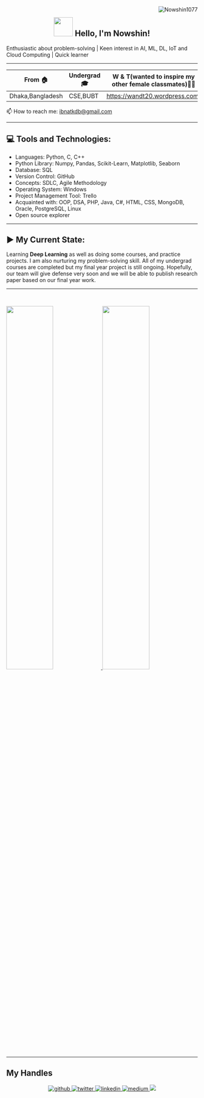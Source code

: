 <img align ="right" src="https://komarev.com/ghpvc/?username=Nowshin1077&label=Profile%20views&color=0e75b6&style=flat" alt="Nowshin1077"> 
<h2 align="center"><img src="https://media.giphy.com/media/mGcNjsfWAjY5AEZNw6/giphy.gif" width="50" /> Hello, I'm Nowshin! </h2>
  
Enthusiastic about problem-solving | Keen interest in AI, ML, DL, IoT and Cloud Computing | Quick learner

--------------------------------------------------------------------------------------------------------------------------------------------

| From  🏠 | Undergrad 🎓| W & T(wanted to inspire my other female classmates)👩‍💻| Picture can tell stories!📸 |
| ------------- | ------------- | ------------- | ------------- | 
|Dhaka,Bangladesh | CSE,BUBT | https://wandt20.wordpress.com/ | ibnatkdb@gmail.com | https://www.flickr.com/photos/nowshin1077/ |


📫 How to reach me: ibnatkdb@gmail.com

-------------------------------------------------------------------------------------------------------------------------------------------
💻 Tools and Technologies:
---------------------------
- Languages: Python, C, C++
- Python Library: Numpy, Pandas, Scikit-Learn, Matplotlib, Seaborn
- Database: SQL
- Version Control: GitHub
- Concepts: SDLC, Agile Methodology
- Operating System: Windows
- Project Management Tool: Trello
- Acquainted with: OOP, DSA, PHP, Java, C#, HTML, CSS, MongoDB, Oracle, PostgreSQL, Linux
- Open source explorer
-------------------------------------------------------------------------------------------------------------------------------------------
▶️ My Current State: 
---------------------
Learning **Deep Learning** as well as doing some courses, and practice projects. I am also nurturing my problem-solving skill.
All of my undergrad courses are completed but my final year project is still ongoing. Hopefully, our team will give defense very 
soon and we will be able to publish research paper based on our final year work.

-------------------------------------------------------------------------------------------------------------------------------------------

<br/>
<p align="left">
  <a href="https://Nowshin1077.dev/">
 <img width="49.5%" src="https://github-readme-stats.vercel.app/api?username=Nowshin1077&show_icons=true&theme=gruvbox&hide_border=true" /> 
     <img width="49.5%" src="https://github-readme-streak-stats.herokuapp.com/?user=Nowshin1077&theme=gruvbox&hide_border=true" /> 
  </a>
</p>
<br>

-------------------------------------------------------------------------------------------------------------------------------------------
<h2>My Handles</h2>

<p align="center">
<a href="https://github.com/Nowshin1077" target="_blank">
<img src=https://img.shields.io/badge/github-%2324292e.svg?&style=for-the-badge&logo=github&logoColor=white alt=github style="margin-bottom: 5px;" />
</a>
<a href="https://twitter.com/nowshin1077" target="_blank">
<img src=https://img.shields.io/badge/twitter-%2300acee.svg?&style=for-the-badge&logo=twitter&logoColor=white alt=twitter style="margin-bottom: 5px;" />
</a>
<a href="https://www.linkedin.com/in/nowshin1077/" target="_blank">
<img src=https://img.shields.io/badge/linkedin-%231E77B5.svg?&style=for-the-badge&logo=linkedin&logoColor=white alt=linkedin style="margin-bottom: 5px;" />
</a>
<a href="https://medium.com/@nowshin1077" target="_blank">
<img src=https://img.shields.io/badge/medium-%23292929.svg?&style=for-the-badge&logo=medium&logoColor=white alt=medium style="margin-bottom: 5px;" />
</a>   
 <a href="https://stackoverflow.com/users/13979799/nowshin1077" target="_blank">
<img src="https://img.shields.io/badge/-Stack%20overflow-FE7A16?style=for-the-badge&logo=stack-overflow&logoColor=white"/>
</a>  
</p> 



